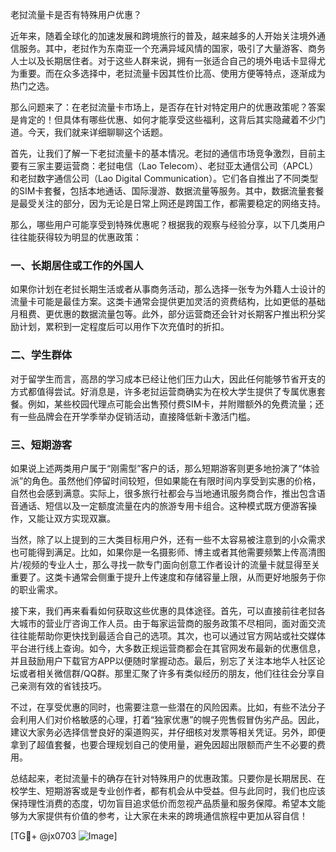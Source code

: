老挝流量卡是否有特殊用户优惠？

近年来，随着全球化的加速发展和跨境旅行的普及，越来越多的人开始关注境外通信服务。其中，老挝作为东南亚一个充满异域风情的国家，吸引了大量游客、商务人士以及长期居住者。对于这些人群来说，拥有一张适合自己的境外电话卡显得尤为重要。而在众多选择中，老挝流量卡因其性价比高、使用方便等特点，逐渐成为热门之选。

那么问题来了：在老挝流量卡市场上，是否存在针对特定用户的优惠政策呢？答案是肯定的！但具体有哪些优惠、如何才能享受这些福利，这背后其实隐藏着不少门道。今天，我们就来详细聊聊这个话题。

首先，让我们了解一下老挝流量卡的基本情况。老挝的通信市场竞争激烈，目前主要有三家主要运营商：老挝电信（Lao Telecom）、老挝亚太通信公司（APCL）和老挝数字通信公司（Lao Digital Communication）。它们各自推出了不同类型的SIM卡套餐，包括本地通话、国际漫游、数据流量等服务。其中，数据流量套餐是最受关注的部分，因为无论是日常上网还是跨国工作，都需要稳定的网络支持。

那么，哪些用户可能享受到特殊优惠呢？根据我的观察与经验分享，以下几类用户往往能获得较为明显的优惠政策：

### 一、长期居住或工作的外国人
如果你计划在老挝长期生活或者从事商务活动，那么选择一张专为外籍人士设计的流量卡可能是最佳方案。这类卡通常会提供更加灵活的资费结构，比如更低的基础月租费、更优惠的数据流量包等。此外，部分运营商还会针对长期客户推出积分奖励计划，累积到一定程度后可以用作下次充值时的折扣。

### 二、学生群体
对于留学生而言，高昂的学习成本已经让他们压力山大，因此任何能够节省开支的方式都值得尝试。好消息是，许多老挝运营商确实为在校大学生提供了专属优惠套餐。例如，某些校园代理点可能会出售预付费SIM卡，并附赠额外的免费流量；还有一些品牌会在开学季举办促销活动，直接降低新卡激活门槛。

### 三、短期游客
如果说上述两类用户属于“刚需型”客户的话，那么短期游客则更多地扮演了“体验派”的角色。虽然他们停留时间较短，但如果能在有限时间内享受到实惠的价格，自然也会感到满意。实际上，很多旅行社都会与当地通讯服务商合作，推出包含语音通话、短信以及一定额度流量在内的旅游专用卡组合。这种模式既方便游客操作，又能让双方实现双赢。

当然，除了以上提到的三大类目标用户外，还有一些不太容易被注意到的小众需求也可能得到满足。比如，如果你是一名摄影师、博主或者其他需要频繁上传高清图片/视频的专业人士，那么寻找一款专门面向创意工作者设计的流量卡就显得至关重要了。这类卡通常会侧重于提升上传速度和存储容量上限，从而更好地服务于你的职业需求。

接下来，我们再来看看如何获取这些优惠的具体途径。首先，可以直接前往老挝各大城市的营业厅咨询工作人员。由于每家运营商的服务政策不尽相同，面对面交流往往能帮助你更快找到最适合自己的选项。其次，也可以通过官方网站或社交媒体平台进行线上查询。如今，大多数正规运营商都会在其官网发布最新的优惠信息，并且鼓励用户下载官方APP以便随时掌握动态。最后，别忘了关注本地华人社区论坛或者相关微信群/QQ群。那里汇聚了许多有类似经历的朋友，他们往往会分享自己亲测有效的省钱技巧。

不过，在享受优惠的同时，也需要注意一些潜在的风险因素。比如，有些不法分子会利用人们对价格敏感的心理，打着“独家优惠”的幌子兜售假冒伪劣产品。因此，建议大家务必选择信誉良好的渠道购买，并仔细核对发票等相关凭证。另外，即便拿到了超值套餐，也要合理规划自己的使用量，避免因超出限额而产生不必要的费用。

总结起来，老挝流量卡的确存在针对特殊用户的优惠政策。只要你是长期居民、在校学生、短期游客或是专业创作者，都有机会从中受益。但与此同时，我们也应该保持理性消费的态度，切勿盲目追求低价而忽视产品质量和服务保障。希望本文能够为大家提供有价值的参考，让大家在未来的跨境通信旅程中更加从容自信！

[TG💪+ @jx0703 ![Image](https://github.com/user-attachments/assets/dbca1d08-cadb-493c-b0ec-ad6f7a83f270)]
